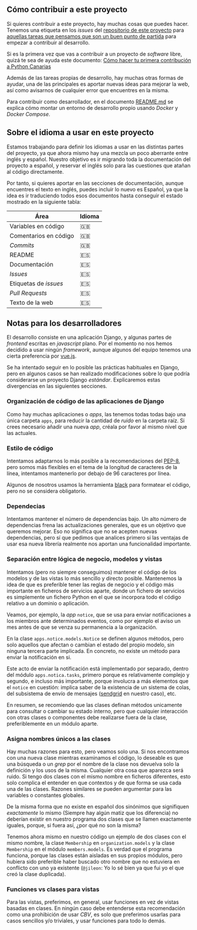 ## Cómo contribuir a este proyecto

Si quieres contribuir a este proyecto, hay muchas cosas que puedes hacer.
Tenemos una etiqueta en los _issues_ del [repositorio de este
proyecto](https://github.com/pythoncanarias/pycan-web/issues) para 
[aquellas tareas que pensamos que son un buen punto de partida](https://github.com/pythoncanarias/pycan-web/issues?q=is%3Aopen+is%3Aissue+label%3A%22good+first+issue%22)
para empezar a contribuir
al desarrollo.

Si es la primera vez que vas a contribuir a un proyecto de _software_ libre,
quizá te sea de ayuda este documento: [Cómo hacer tu primera contribución a
Python Canarias](docs/primeros_pasos.md)

Además de las tareas propias de desarrollo, hay muchas otras formas de ayudar,
una de las principales es aportar nuevas ideas para mejorar la web, así
como avisarnos de cualquier error que encuentres en la misma.

Para contribuir como desarrollador, en el documento [README.md](README.md) se
explica cómo montar un entorno de desarrollo propio usando _Docker_ y
_Docker Compose_.

## Sobre el idioma a usar en este proyecto

Estamos trabajando para definir los idiomas a usar en las distintas partes del
proyecto, ya que ahora mismo hay una mezcla un poco aberrante entre inglés y
español. Nuestro objetivo es ir migrando toda la documentación del proyecto a
español, y reservar el inglés solo para las cuestiones que atañan al código
directamente.

Por tanto, si quieres aportar en las secciones de documentación, aunque
encuentres el texto en inglés, puedes incluir lo nuevo es Español, ya que la
idea es ir traduciendo todos esos documentos hasta conseguir el estado mostrado
en la siguiente tabla:

| Área                  | Idioma |
|-----------------------|--------|
| Variables en código   | 🇬🇧   |
| Comentarios en código | 🇬🇧   |
| _Commits_             | 🇬🇧   |
| README                | 🇪🇸   |
| Documentación         | 🇪🇸   |
| _Issues_              | 🇪🇸   |
| Etiquetas de _issues_ | 🇪🇸   |
| _Pull Requests_       | 🇪🇸   |
| Texto de la web       | 🇪🇸   |


## Notas para los desarrolladores

El desarrollo consiste en una aplicación Django, y algunas partes de _frontend_
escritas en _javascript_ plano. Por el momento no nos hemos decidido a usar
ningún _framework_, aunque algunos del equipo tenemos una cierta preferencia
por [vue.js](https://vuejs.org/).

Se ha intentado seguir en lo posible las prácticas habituales en Django, pero
en algunos casos se han realizado modificaciones sobre lo que podría
considerarse un proyecto Django _estándar_. Explicaremos estas divergencias en las
siguientes secciones.

### Organización de código de las aplicaciones de Django

Como hay muchas aplicaciones o _apps_, las tenemos todas todas bajo una única
carpeta `apps`, para reducir la cantidad de _ruido_  en
la carpeta raíz. Si crees necesario añadir una nueva _app_, créala por favor al
mismo nivel que las actuales.

### Estilo de código

Intentamos adaptarnos lo más posible a la recomendaciones del
[PEP-8](https://www.python.org/dev/peps/pep-0008/), pero somos más flexibles en
el tema de la longitud de caracteres de la línea, intentamos mantenerlo por
debajo de 96 caracteres por línea.

Algunos de nosotros usamos la herramienta [black](https://github.com/psf/black)
para formatear el código, pero no se considera obligatorio.

### Dependecias

Intentamos mantener el número de dependencias bajo. Un alto número de
dependencias frena las actualizaciones generales, que es un objetivo que
queremos mejorar. Eso no significa que no se acepten nuevas dependencias, pero
sí que pedimos que analices primero si las ventajas de usar esa nueva librería
realmente nos aportan una funcionalidad importante.

### Separación entre lógica de negocio, modelos y vistas

Intentamos (pero no siempre conseguimos) mantener el código de los modelos y de
las vistas lo más sencillo y directo posible. Mantenemos la idea de que es
preferible tener las reglas de negocio y el código más importante en ficheros
de servicios aparte, donde un fichero de servicios es simplemente un fichero
Python en el que se incorpora todo el código relativo a un dominio o
aplicación.

Veamos, por ejemplo, la _app_ `notice`, que se usa para enviar notificaciones
a los miembros ante determinados eventos, como por ejemplo el aviso un mes
antes de que se venza su permanencia a la organización.

En la clase `apps.notice.models.Notice` se definen algunos métodos, pero 
solo aquellos que afectan o cambian el estado del propio modelo, sin 
ninguna tercera parte implicada. En concreto, no existe un método
para enviar la notificación en si.

Este acto de enviar la notificación está implementado por separado, dentro del
módulo `apps.notica.tasks`, primero porque es relativamente complejo y segundo,
e incluso más importante, porque involucra a más elementos que el `notice` en
cuestión: implica saber de la existencia de un sistema de colas, del subsistema
de envío de mensajes ([sendgrid](https://sendgrid.com/) en nuestro caso), etc.

En resumen, se recomiendo que las clases definan métodos unicamente para
consultar o cambiar su estado interno, pero que cualquier interacción con
otras clases o componentes debe realizarse fuera de la clase, preferiblemente
en un módulo aparte.


### Asigna nombres únicos a las clases

Hay muchas razones para esto, pero veamos solo una. Si nos encontramos con una
nueva clase mientras examinamos el código, lo deseable es que una búsqueda o un
_grep_ por el nombre de la clase nos devuelva solo la definición y los usos de
la misma. Cualquier otra cosa que aparezca será ruido.  Si tengo dos clases con
el mismo nombre en ficheros diferentes, esto solo complica el entender en que
contextos y de que forma se usa cada una de las clases. Razones similares se
pueden argumentar para las variables o constantes globales.

De la misma forma que no existe en español dos sinónimos que signifiquen
_exactamente_ lo mismo (Siempre hay algún matiz que los diferencia) no deberían
existir en nuestro programa dos clases que se llamen exactamente iguales,
porque, si fuera así, ¿por qué no son la misma?

Tenemos ahora mismo en nuestro código un ejemplo de dos clases con el mismo
nombre, la clase `Membership` en `organization.models` y la clase
`Membership` en el módulo `members.models`. Es verdad que el programa
funciona, porque las clases están aisladas en sus propios módulos, pero hubiera
sido preferible haber buscado otro nombre que no estuviera en conflicto con uno
ya existente (`@jileon`: Yo lo sé bien ya que fui yo el que creó la clase
duplicada).


### Funciones vs clases para vistas

Para las vistas, preferimos, en general, usar funciones en vez de vistas
basadas en clases. En ningún caso debe entenderse esta recomendación como una
prohibición de usar _CBV_, es solo que preferimos usarlas para casos sencillos
y/o triviales, y usar funciones para todo lo demás. 
